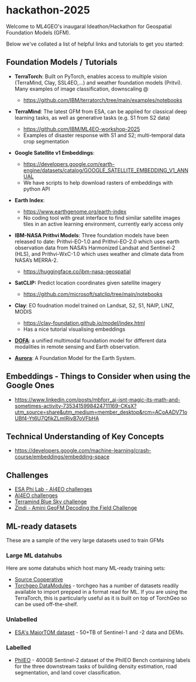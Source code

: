 # hackathon-2025

Welcome to ML4GEO's inaugaral Ideathon/Hackathon for Geospatial Foundation Models (GFM). 

Below we've collated a list of helpful links and tutorials to get you started:

## Foundation Models / Tutorials

  * **TerraTorch**: Built on PyTorch, enables access to multiple vision (TerraMind, Clay, SSL4EO,...) and weather foundation models (Pritvi). Many examples of image classification, downscaling @
    * https://github.com/IBM/terratorch/tree/main/examples/notebooks
   
  * **TerraMind**: The latest GFM from ESA, can be applied for classical deep learning tasks, as well as generative tasks (e.g. S1 from S2 data)
    *  https://github.com/IBM/ML4EO-workshop-2025
      * Examples of disaster response with S1 and S2; multi-temporal data crop segmentation 

  * **Google Satellite v1 Embeddings**:
    * https://developers.google.com/earth-engine/datasets/catalog/GOOGLE_SATELLITE_EMBEDDING_V1_ANNUAL
    * We have scripts to help download rasters of embeddings with python API

  * **Earth Index**:
    * https://www.earthgenome.org/earth-index
    * No coding tool with great interface to find similar satellite images tiles in an active learning environment, currently early access only

  * **IBM-NASA Prithvi Models**: Three foundation models have been released to date: Prithvi-EO-1.0 and Prithvi-EO-2.0 which uses earth observation data from    NASA’s Harmonized Landsat and Sentinel-2 (HLS), and Prithvi-WxC-1.0 which uses weather and climate data from NASA’s MERRA-2.
    *   https://huggingface.co/ibm-nasa-geospatial 

  * **SatCLIP:** Predict location coordinates given satellite imagery
    * https://github.com/microsoft/satclip/tree/main/notebooks
   
  * **Clay**: EO foudnation model trained on Landsat, S2, S1, NAIP, LINZ, MODIS
    * https://clay-foundation.github.io/model/index.html
    * Has a nice tutorial visualising embeddings
   
  * **[DOFA](https://huggingface.co/earthflow/DOFA)**: a unified multimodal foundation model for different data modalities in remote sensing and Earth observation.
    
  * **[Aurora](https://microsoft.github.io/aurora/intro.html)**: A Foundation Model for the Earth System.

## Embeddings - Things to Consider when using the Google Ones
* https://www.linkedin.com/posts/mbforr_ai-isnt-magic-its-math-and-sometimes-activity-7353415998424711169-CKsX?utm_source=share&utm_medium=member_desktop&rcm=ACoAADV71oUBf4-Yt6U7QfjkZLmIRivB7oVFbHA 

## Technical Understanding of Key Concepts

* https://developers.google.com/machine-learning/crash-course/embeddings/embedding-space 

## Challenges

 * [ESA Phi Lab - AI4EO challenges](https://platform.ai4eo.eu/)
 * [AI4EO challenges](https://platform.ai4eo.eu/ai-for-earth-challenge)
 * [Terramind Blue Sky challenge](https://www.fast-eo.eu/news/terramind-blue-sky-challenge)
 * [Zindi - Amini GeoFM Decoding the Field Challenge](https://zindi.africa/competitions/amini-geofm-decoding-the-field-challenge)


## ML-ready datasets
These are a sample of the very large datasets used to train GFMs

### Large ML datahubs

Here are some datahubs which host many ML-ready training sets:
* [Source Cooperative](https://source.coop/)
* [Torchgeo DataModules](https://torchgeo.readthedocs.io/en/latest/api/datamodules.html) - torchgeo has a number of datasets readily available to import prepped in a format read for ML. If you are using the TerraTorch, this is particularly useful as it is built on top of TorchGeo so can be used off-the-shelf.


### Unlabelled

* [ESA's MajorTOM dataset](https://github.com/ESA-PhiLab/Major-TOM) - 50+TB of Sentinel-1 and -2 data and DEMs.

### Labelled

* [PhilEO](https://huggingface.co/datasets/PhilEO-community/PhilEO-downstream) - 400GB Sentinel-2 dataset of the PhilEO Bench containing labels for the three downstream tasks of building density estimation, road segmentation, and land cover classification.
